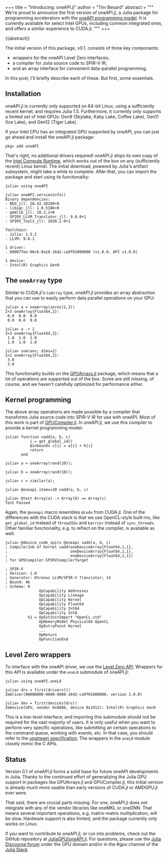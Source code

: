 +++
title = "Introducing: oneAPI.jl"
author = "Tim Besard"
abstract = """
  We're proud to announce the first version of oneAPI.jl, a Julia package for programming
  accelerators with the [oneAPI programming model](https://www.oneapi.com/). It is currently
  available for select Intel GPUs, including common integrated ones, and offers a similar
  experience to CUDA.jl.
  """
+++

{{abstract}}

The initial version of this package, v0.1, consists of three key components:
- wrappers for the oneAPI Level Zero interfaces;
- a compiler for Julia source code to SPIR-V IR;
- and an array interface for convenient data-parallel programming.

In this post, I'll briefly describe each of these. But first, some essentials.


## Installation

oneAPI.jl is currently only supported on 64-bit Linux, using a sufficiently recent kernel,
and requires Julia 1.5. Furthermore, it currently only supports a limited set of Intel GPUs:
Gen9 (Skylake, Kaby Lake, Coffee Lake), Gen11 (Ice Lake), and Gen12 (Tiger Lake).

If your Intel CPU has an integrated GPU supported by oneAPI, you can just go ahead and
install the oneAPI.jl package:

```
pkg> add oneAPI
```

That's right, no additional drivers required! oneAPI.jl ships its own copy of the [Intel
Compute Runtime](https://github.com/intel/compute-runtime), which works out of the box on
any (sufficiently recent) Linux kernel. The initial download, powered by Julia's artifact
subsystem, might take a while to complete. After that, you can import the package and start
using its functionality:

```julia-repl
julia> using oneAPI

julia> oneAPI.versioninfo()
Binary dependencies:
- NEO_jll: 20.42.18209+0
- libigc_jll: 1.0.5186+0
- gmmlib_jll: 20.3.2+0
- SPIRV_LLVM_Translator_jll: 9.0.0+1
- SPIRV_Tools_jll: 2020.2.0+1

Toolchain:
- Julia: 1.5.2
- LLVM: 9.0.1

1 driver:
- 00007fee-06cb-0a10-1642-ca9f01000000 (v1.0.0, API v1.0.0)

1 device:
- Intel(R) Graphics Gen9
```


## The `oneArray` type

Similar to CUDA.jl's `CuArray` type, oneAPI.jl provides an array abstraction that you can
use to easily perform data parallel operations on your GPU:

```julia-repl
julia> a = oneArray(zeros(2,3))
2×3 oneArray{Float64,2}:
 0.0  0.0  0.0
 0.0  0.0  0.0

julia> a .+ 1
2×3 oneArray{Float64,2}:
 1.0  1.0  1.0
 1.0  1.0  1.0

julia> sum(ans; dims=2)
2×1 oneArray{Float64,2}:
 3.0
 3.0
```

This functionality builds on the [GPUArrays.jl](https://github.com/JuliaGPU/GPUArrays.jl/)
package, which means that a lot of operations are supported out of the box. Some are still
missing, of course, and we haven't carefully optimized for performance either.


## Kernel programming

The above array operations are made possible by a compiler that transforms Julia source code
into SPIR-V IR for use with oneAPI. Most of this work is part of
[GPUCompiler.jl](https://github.com/JuliaGPU/GPUCompiler.jl). In oneAPI.jl, we use this
compiler to provide a kernel programming model:

```julia-repl
julia> function vadd(a, b, c)
           i = get_global_id()
           @inbounds c[i] = a[i] + b[i]
           return
       end

julia> a = oneArray(rand(10));

julia> b = oneArray(rand(10));

julia> c = similar(a);

julia> @oneapi items=10 vadd(a, b, c)

julia> @test Array(a) .+ Array(b) == Array(c)
Test Passed
```

Again, the `@oneapi` macro resembles `@cuda` from CUDA.jl. One of the differences with the
CUDA stack is that we use OpenCL-style built-ins, like `get_global_id` instead of
`threadIdx` and `barrier` instead of `sync_threads`. Other familiar functionality, e.g. to
reflect on the compiler, is available as well:

```julia-repl
julia> @device_code_spirv @oneapi vadd(a, b, c)
; CompilerJob of kernel vadd(oneDeviceArray{Float64,1,1},
;                            oneDeviceArray{Float64,1,1},
;                            oneDeviceArray{Float64,1,1})
; for GPUCompiler.SPIRVCompilerTarget

; SPIR-V
; Version: 1.0
; Generator: Khronos LLVM/SPIR-V Translator; 14
; Bound: 46
; Schema: 0
               OpCapability Addresses
               OpCapability Linkage
               OpCapability Kernel
               OpCapability Float64
               OpCapability Int64
               OpCapability Int8
          %1 = OpExtInstImport "OpenCL.std"
               OpMemoryModel Physical64 OpenCL
               OpEntryPoint Kernel
               ...
               OpReturn
               OpFunctionEnd
```


## Level Zero wrappers

To interface with the oneAPI driver, we use the [Level Zero
API](https://github.com/oneapi-src/level-zero). Wrappers for this API is available under the
`oneL0` submodule of oneAPI.jl:

```julia-repl
julia> using oneAPI.oneL0

julia> drv = first(drivers())
ZeDriver(00000000-0000-0000-1642-ca9f01000000, version 1.0.0)

julia> dev = first(devices(drv))
ZeDevice(GPU, vendor 0x8086, device 0x1912): Intel(R) Graphics Gen9
```

This is a low-level interface, and importing this submodule should not be required for the
vast majority of users. It is only useful when you want to perform very specific operations,
like submitting an certain operations to the command queue, working with events, etc. In
that case, you should refer to the [upstream
specification](https://spec.oneapi.com/level-zero/latest/index.html); The wrappers in the
`oneL0` module closely mimic the C APIs.


## Status

Version 0.1 of oneAPI.jl forms a solid base for future oneAPI developments in Julia. Thanks
to the continued effort of generalizing the Julia GPU support in packages like GPUArrays.jl
and GPUCompiler.jl, this initial version is already much more usable than early versions of
CUDA.jl or AMDGPU.jl ever were.

That said, there are crucial parts missing. For one, oneAPI.jl does not integrate with any
of the vendor libraries like oneMKL or oneDNN. That means several important operations, e.g.
matrix-matrix multiplication, will be slow. Hardware support is also limited, and the
package currently only works on Linux.

If you want to contribute to oneAPI.jl, or run into problems, check out the GitHub
repository at [JuliaGPU/oneAPI.jl](https://github.com/JuliaGPU/oneAPI.jl). For questions,
please use the [Julia Discourse forum](https://discourse.julialang.org/c/domain/gpu) under
the GPU domain and/or in the #gpu channel of the [Julia
Slack](https://julialang.org/community/).
